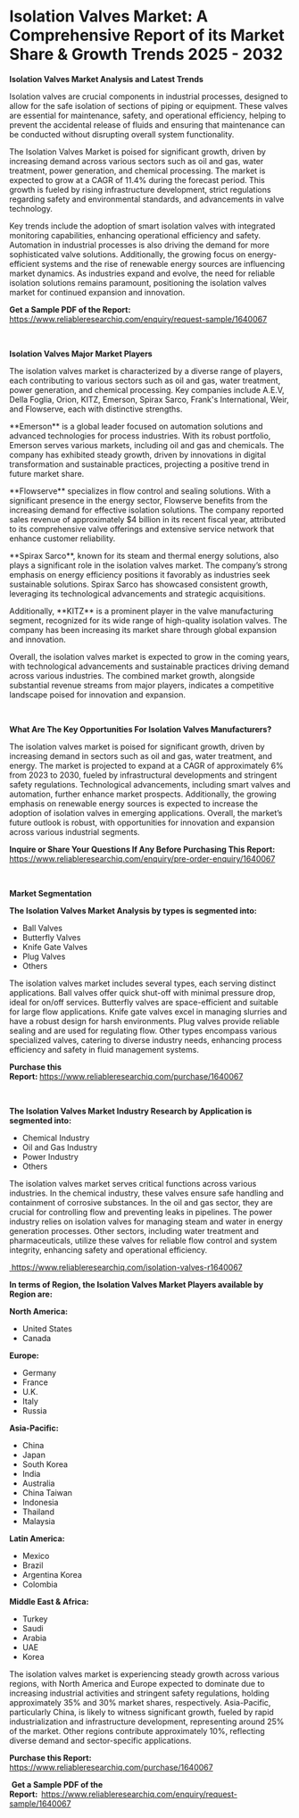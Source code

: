 <p><h1>Isolation Valves Market: A Comprehensive Report of its Market Share & Growth Trends 2025 - 2032</h1></p><p><strong>Isolation Valves Market Analysis and Latest Trends</strong></p>
<p><p>Isolation valves are crucial components in industrial processes, designed to allow for the safe isolation of sections of piping or equipment. These valves are essential for maintenance, safety, and operational efficiency, helping to prevent the accidental release of fluids and ensuring that maintenance can be conducted without disrupting overall system functionality.</p><p>The Isolation Valves Market is poised for significant growth, driven by increasing demand across various sectors such as oil and gas, water treatment, power generation, and chemical processing. The market is expected to grow at a CAGR of 11.4% during the forecast period. This growth is fueled by rising infrastructure development, strict regulations regarding safety and environmental standards, and advancements in valve technology.</p><p>Key trends include the adoption of smart isolation valves with integrated monitoring capabilities, enhancing operational efficiency and safety. Automation in industrial processes is also driving the demand for more sophisticated valve solutions. Additionally, the growing focus on energy-efficient systems and the rise of renewable energy sources are influencing market dynamics. As industries expand and evolve, the need for reliable isolation solutions remains paramount, positioning the isolation valves market for continued expansion and innovation.</p></p>
<p><strong>Get a Sample PDF of the Report:&nbsp;</strong> <a href="https://www.reliableresearchiq.com/enquiry/request-sample/1640067?utm_campaign=904&utm_medium=2&utm_source=Github&utm_content=ia&utm_term=16042025&utm_id=isolation-valves">https://www.reliableresearchiq.com/enquiry/request-sample/1640067</a></p>
<p>&nbsp;</p>
<p><strong>Isolation Valves Major Market Players</strong></p>
<p><p>The isolation valves market is characterized by a diverse range of players, each contributing to various sectors such as oil and gas, water treatment, power generation, and chemical processing. Key companies include A.E.V, Della Foglia, Orion, KITZ, Emerson, Spirax Sarco, Frank's International, Weir, and Flowserve, each with distinctive strengths.</p><p>**Emerson** is a global leader focused on automation solutions and advanced technologies for process industries. With its robust portfolio, Emerson serves various markets, including oil and gas and chemicals. The company has exhibited steady growth, driven by innovations in digital transformation and sustainable practices, projecting a positive trend in future market share.</p><p>**Flowserve** specializes in flow control and sealing solutions. With a significant presence in the energy sector, Flowserve benefits from the increasing demand for effective isolation solutions. The company reported sales revenue of approximately $4 billion in its recent fiscal year, attributed to its comprehensive valve offerings and extensive service network that enhance customer reliability.</p><p>**Spirax Sarco**, known for its steam and thermal energy solutions, also plays a significant role in the isolation valves market. The company’s strong emphasis on energy efficiency positions it favorably as industries seek sustainable solutions. Spirax Sarco has showcased consistent growth, leveraging its technological advancements and strategic acquisitions.</p><p>Additionally, **KITZ** is a prominent player in the valve manufacturing segment, recognized for its wide range of high-quality isolation valves. The company has been increasing its market share through global expansion and innovation.</p><p>Overall, the isolation valves market is expected to grow in the coming years, with technological advancements and sustainable practices driving demand across various industries. The combined market growth, alongside substantial revenue streams from major players, indicates a competitive landscape poised for innovation and expansion.</p></p>
<p>&nbsp;</p>
<p><strong>What Are The Key Opportunities For Isolation Valves Manufacturers?</strong></p>
<p><p>The isolation valves market is poised for significant growth, driven by increasing demand in sectors such as oil and gas, water treatment, and energy. The market is projected to expand at a CAGR of approximately 6% from 2023 to 2030, fueled by infrastructural developments and stringent safety regulations. Technological advancements, including smart valves and automation, further enhance market prospects. Additionally, the growing emphasis on renewable energy sources is expected to increase the adoption of isolation valves in emerging applications. Overall, the market’s future outlook is robust, with opportunities for innovation and expansion across various industrial segments.</p></p>
<p><strong>Inquire or Share Your Questions If Any Before Purchasing This Report:</strong> <a href="https://www.reliableresearchiq.com/enquiry/pre-order-enquiry/1640067?utm_campaign=904&utm_medium=2&utm_source=Github&utm_content=ia&utm_term=16042025&utm_id=isolation-valves">https://www.reliableresearchiq.com/enquiry/pre-order-enquiry/1640067</a></p>
<p>&nbsp;</p>
<p><strong>Market Segmentation</strong></p>
<p><strong>The Isolation Valves Market Analysis by types is segmented into:</strong></p>
<p><ul><li>Ball Valves</li><li>Butterfly Valves</li><li>Knife Gate Valves</li><li>Plug Valves</li><li>Others</li></ul></p>
<p><p>The isolation valves market includes several types, each serving distinct applications. Ball valves offer quick shut-off with minimal pressure drop, ideal for on/off services. Butterfly valves are space-efficient and suitable for large flow applications. Knife gate valves excel in managing slurries and have a robust design for harsh environments. Plug valves provide reliable sealing and are used for regulating flow. Other types encompass various specialized valves, catering to diverse industry needs, enhancing process efficiency and safety in fluid management systems.</p></p>
<p><strong>Purchase this Report:&nbsp;</strong><a href="https://www.reliableresearchiq.com/purchase/1640067?utm_campaign=904&utm_medium=2&utm_source=Github&utm_content=ia&utm_term=16042025&utm_id=isolation-valves">https://www.reliableresearchiq.com/purchase/1640067</a></p>
<p>&nbsp;</p>
<p><strong>The Isolation Valves Market Industry Research by Application is segmented into:</strong></p>
<p><ul><li>Chemical Industry</li><li>Oil and Gas Industry</li><li>Power Industry</li><li>Others</li></ul></p>
<p><p>The isolation valves market serves critical functions across various industries. In the chemical industry, these valves ensure safe handling and containment of corrosive substances. In the oil and gas sector, they are crucial for controlling flow and preventing leaks in pipelines. The power industry relies on isolation valves for managing steam and water in energy generation processes. Other sectors, including water treatment and pharmaceuticals, utilize these valves for reliable flow control and system integrity, enhancing safety and operational efficiency.</p></p>
<p><a href="https://www.reliableresearchiq.com/isolation-valves-r1640067?utm_campaign=904&utm_medium=2&utm_source=Github&utm_content=ia&utm_term=16042025&utm_id=isolation-valves">&nbsp;https://www.reliableresearchiq.com/isolation-valves-r1640067</a></p>
<p><strong>In terms of Region, the Isolation Valves Market Players available by Region are:</strong></p>
<p>
    <p> <strong> North America: </strong>
        <ul>
            <li>United States</li>
            <li>Canada</li>
        </ul>
        </p> 
    <p> <strong> Europe: </strong>
        <ul>
            <li>Germany</li>
            <li>France</li>
            <li>U.K.</li>
            <li>Italy</li>
            <li>Russia</li>
        </ul>
        </p> 
    <p> <strong> Asia-Pacific: </strong>
        <ul>
            <li>China</li>
            <li>Japan</li>
            <li>South Korea</li>
            <li>India</li>
            <li>Australia</li>
            <li>China Taiwan</li>
            <li>Indonesia</li>
            <li>Thailand</li>
            <li>Malaysia</li>
        </ul>
        </p> 
    <p> <strong> Latin America: </strong>
        <ul>
            <li>Mexico</li>
            <li>Brazil</li>
            <li>Argentina Korea</li>
            <li>Colombia</li>
        </ul>
        </p> 
    <p> <strong> Middle East & Africa: </strong>
        <ul>
            <li>Turkey</li>
            <li>Saudi</li>
            <li>Arabia</li>
            <li>UAE</li>
            <li>Korea</li>
        </ul>
    </p>
    </p>
<p><p>The isolation valves market is experiencing steady growth across various regions, with North America and Europe expected to dominate due to increasing industrial activities and stringent safety regulations, holding approximately 35% and 30% market shares, respectively. Asia-Pacific, particularly China, is likely to witness significant growth, fueled by rapid industrialization and infrastructure development, representing around 25% of the market. Other regions contribute approximately 10%, reflecting diverse demand and sector-specific applications.</p></p>
<p><strong>Purchase this Report: </strong><a href="https://www.reliableresearchiq.com/purchase/1640067?utm_campaign=904&utm_medium=2&utm_source=Github&utm_content=ia&utm_term=16042025&utm_id=isolation-valves">https://www.reliableresearchiq.com/purchase/1640067</a></p>
<p>&nbsp;<strong>Get a Sample PDF of the Report:&nbsp;&nbsp;</strong><a href="https://www.reliableresearchiq.com/enquiry/request-sample/1640067?utm_campaign=904&utm_medium=2&utm_source=Github&utm_content=ia&utm_term=16042025&utm_id=isolation-valves">https://www.reliableresearchiq.com/enquiry/request-sample/1640067</a></p>
<p><strong></strong></p>
<p><p></p><p></p><p></p></p>
